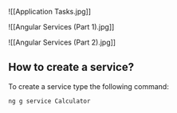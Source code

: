 ![[Application Tasks.jpg]]

![[Angular Services (Part 1).jpg]]

![[Angular Services (Part 2).jpg]]

## How to create a service?

To create a service type the following command:

```CMD
ng g service Calculator
```